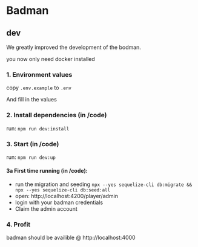 

# Badman


## dev

We greatly improved the development of the bodman.

you now only need docker installed

### 1. Environment values
copy `.env.example` to `.env`

And fill in the values
### 2. Install dependencies (in /code)
run: `npm run dev:install`

### 3. Start (in /code)
run: `npm run dev:up`

#### 3a First time running (in /code):
- run the migration and seeding `npx --yes sequelize-cli db:migrate && npx --yes sequelize-cli db:seed:all`
- open: http://localhost:4200/player/admin
- login with your badman credentials
- Claim the admin account

### 4. Profit
badman should be availible @ http://localhost:4000